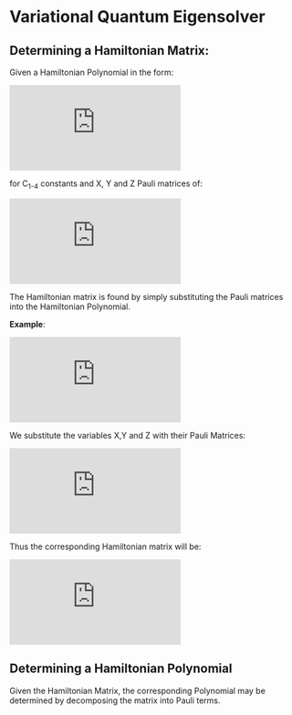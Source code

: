 <h1>Variational Quantum Eigensolver</h1>

<h2>Determining a Hamiltonian Matrix:</h2>

Given a Hamiltonian Polynomial in the form:

![equation](https://latex.codecogs.com/gif.latex?H%3Dc_%7B1%7DXYZ&plus;C_%7B2%7DXYZ&plus;C_%7B3%7DXYZ&plus;C_%7B4%7DI)

for C<sub>1-4</sub> constants and X, Y and Z Pauli matrices of:

![equation](https://latex.codecogs.com/gif.latex?X%3D%5Cbegin%7Bbmatrix%7D%200%20%261%20%5C%5C%201%260%20%5Cend%7Bbmatrix%7D%2C%20Y%3D%5Cbegin%7Bbmatrix%7D%200%20%26-i%20%5C%5C%20i%260%20%5Cend%7Bbmatrix%7D%2C%20Z%3D%5Cbegin%7Bbmatrix%7D%201%20%260%20%5C%5C%200%26-1%20%5Cend%7Bbmatrix%7D)

The Hamiltonian matrix is found by simply substituting the Pauli matrices into the Hamiltonian Polynomial.

__Example__:

![equation](https://latex.codecogs.com/gif.latex?Given%20%5C%20Hamiltonian%20%3A%20%5C%20H%3D2Z&plus;X&plus;I)

We substitute the variables X,Y and Z with their Pauli Matrices:

![equation](https://latex.codecogs.com/gif.latex?H%3D2%5Cbegin%7Bbmatrix%7D%201%20%26%200%5C%5C%200%26-1%20%5Cend%7Bbmatrix%7D&plus;%5Cbegin%7Bbmatrix%7D%200%20%26%201%5C%5C%201%260%20%5Cend%7Bbmatrix%7D&plus;%5Cbegin%7Bbmatrix%7D%201%20%26%200%5C%5C%200%261%20%5Cend%7Bbmatrix%7D)

Thus the corresponding Hamiltonian matrix will be:

![equation](https://latex.codecogs.com/gif.latex?H%3D2%5Cbegin%7Bbmatrix%7D%203%20%26%201%5C%5C%201%26-1%20%5Cend%7Bbmatrix%7D)


<h2>Determining a Hamiltonian Polynomial</h2>

Given the Hamiltonian Matrix, the corresponding Polynomial may be determined by decomposing the matrix into Pauli terms.
